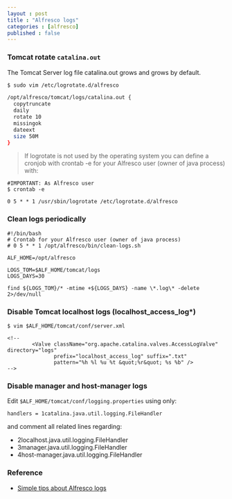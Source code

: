 ```yaml
---
layout : post
title : "Alfresco logs"
categories : [alfresco]
published : false
---
```


###  Tomcat rotate `catalina.out`

The Tomcat Server log file catalina.out grows and grows by default.

```bash
$ sudo vim /etc/logrotate.d/alfresco

/opt/alfresco/tomcat/logs/catalina.out {
  copytruncate
  daily
  rotate 10
  missingok
  dateext
  size 50M
}
```

> If logrotate is not used by the operating system you can define a cronjob with crontab -e for your Alfresco user (owner of java process) with:

```console
#IMPORTANT: As Alfresco user
$ crontab -e 

0 5 * * 1 /usr/sbin/logrotate /etc/logrotate.d/alfresco
```


### Clean logs periodically

```console
#!/bin/bash
# Crontab for your Alfresco user (owner of java process)
# 0 5 * * 1 /opt/alfresco/bin/clean-logs.sh

ALF_HOME=/opt/alfresco

LOGS_TOM=$ALF_HOME/tomcat/logs
LOGS_DAYS=30

find ${LOGS_TOM}/* -mtime +${LOGS_DAYS} -name \*.log\* -delete 2>/dev/null
```

### Disable Tomcat localhost logs (localhost_access_log*)

```console
$ vim $ALF_HOME/tomcat/conf/server.xml

<!--
        <Valve className="org.apache.catalina.valves.AccessLogValve" directory="logs"
               prefix="localhost_access_log" suffix=".txt"
               pattern="%h %l %u %t &quot;%r&quot; %s %b" />
-->
```


### Disable manager and host-manager logs

Edit `$ALF_HOME/tomcat/conf/logging.properties` using only:


```console
handlers = 1catalina.java.util.logging.FileHandler
```

and comment all related lines regarding:

* 2localhost.java.util.logging.FileHandler
* 3manager.java.util.logging.FileHandler
* 4host-manager.java.util.logging.FileHandler



### Reference
* [Simple tips about Alfresco logs](https://www.zylk.net/en/web-2-0/blog/-/blogs/simple-tips-about-alfresco-logs)
